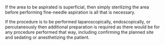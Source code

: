 If the area to be aspirated is superficial, then simply sterilizing the area before performing fine-needle aspiration is all that is necessary.

If the procedure is to be performed laparoscopically, endoscopically, or percutaneously then additional preparation is required as there would be for any procedure performed that way, including confirming the planned site and sedating or anesthetizing the patient.